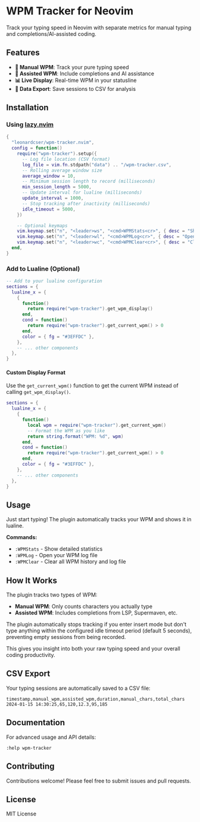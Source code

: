 # WPM Tracker for Neovim

Track your typing speed in Neovim with separate metrics for manual typing and
completions/AI-assisted coding.

## Features

- **📝 Manual WPM**: Track your pure typing speed
- **🤖 Assisted WPM**: Include completions and AI assistance
- **📊 Live Display**: Real-time WPM in your statusline
- **💾 Data Export**: Save sessions to CSV for analysis

## Installation

### Using [lazy.nvim](https://github.com/folke/lazy.nvim)

```lua
{
  "leonardcser/wpm-tracker.nvim",
  config = function()
    require("wpm-tracker").setup({
      -- Log file location (CSV format)
      log_file = vim.fn.stdpath("data") .. "/wpm-tracker.csv",
      -- Rolling average window size
      average_window = 10,
      -- Minimum session length to record (milliseconds)
      min_session_length = 5000,
      -- Update interval for lualine (milliseconds)
      update_interval = 1000,
      -- Stop tracking after inactivity (milliseconds)
      idle_timeout = 5000,
    })

    -- Optional keymaps
    vim.keymap.set("n", "<leader>ws", "<cmd>WPMStats<cr>", { desc = "Show WPM statistics" })
    vim.keymap.set("n", "<leader>wl", "<cmd>WPMLog<cr>", { desc = "Open WPM log file" })
    vim.keymap.set("n", "<leader>wc", "<cmd>WPMClear<cr>", { desc = "Clear WPM history" })
  end,
}
```

### Add to Lualine (Optional)

```lua
-- Add to your lualine configuration
sections = {
  lualine_x = {
    {
      function()
        return require("wpm-tracker").get_wpm_display()
      end,
      cond = function()
        return require("wpm-tracker").get_current_wpm() > 0
      end,
      color = { fg = "#3EFFDC" },
    },
    -- ... other components
  },
}
```

#### Custom Display Format

Use the `get_current_wpm()` function to get the current WPM instead of calling
`get_wpm_display()`.

```lua
sections = {
  lualine_x = {
    {
      function()
        local wpm = require("wpm-tracker").get_current_wpm()
        -- Format the WPM as you like
        return string.format("WPM: %d", wpm)
      end,
      cond = function()
        return require("wpm-tracker").get_current_wpm() > 0
      end,
      color = { fg = "#3EFFDC" },
    },
    -- ... other components
  },
}
```

## Usage

Just start typing! The plugin automatically tracks your WPM and shows it in
lualine.

**Commands:**

- `:WPMStats` - Show detailed statistics
- `:WPMLog` - Open your WPM log file
- `:WPMClear` - Clear all WPM history and log file

## How It Works

The plugin tracks two types of WPM:

- **Manual WPM**: Only counts characters you actually type
- **Assisted WPM**: Includes completions from LSP, Supermaven, etc.

The plugin automatically stops tracking if you enter insert mode but don't type
anything within the configured idle timeout period (default 5 seconds),
preventing empty sessions from being recorded.

This gives you insight into both your raw typing speed and your overall coding
productivity.

## CSV Export

Your typing sessions are automatically saved to a CSV file:

```csv
timestamp,manual_wpm,assisted_wpm,duration,manual_chars,total_chars
2024-01-15 14:30:25,65,120,12.3,95,185
```

## Documentation

For advanced usage and API details:

```vim
:help wpm-tracker
```

## Contributing

Contributions welcome! Please feel free to submit issues and pull requests.

## License

MIT License
